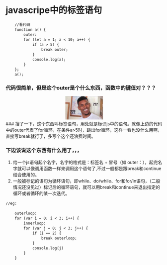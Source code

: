 # javascripe中的标签语句
```
    //看代码
    function a() {
        outer: 
        for (let a = 1; a < 10; a++) {
            if (a > 5) {
                break outer;
            }
            console.log(a);
        }
    };
    a();
```
### 代码很简单，但是这个outer是个什么东西，函数中的键值对？？？
<div align=center>
    <img src="../pic/what.jpg">
</div>
### 搜了一下，这个东西叫标签语句，用处就是标识js中的语句。就像上边的代码中的outer代表了for循环，在条件a>5时，跳出for循环，这样一看也没什么用啊，直接写break就行了，多写个这个还浪费时间。

### 下边该说这个东西有什么用了，，， 

1. 给一个js语句起个名字，名字的格式是：标签名 + 冒号（如 outer：），起完名字就可以像调用函数一样来调用这个语句了,不过一般都是跟break和continue结合使用的。
2. 一般被标记的语句为循环语句，即while、do/while、for和for/in语句，（二般情况还没见过）标记后的循环语句，就可以用break和continue来退出指定的循环或者循环的某一次迭代。

```
//eg:

    outerloop:
    for (var i = 0; i < 3; i++) {
        innerloop: 
        for (var j = 0; j < 3; j++) {
            if (i == 2) {
                break outerloop;
            }
            console.log(j)
        }
    }

```